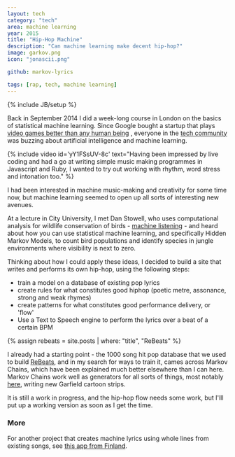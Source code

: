 ```yaml
---
layout: tech
category: "tech"
area: machine learning
year: 2015
title: "Hip-Hop Machine"
description: "Can machine learning make decent hip-hop?"
image: garkov.png
icon: "jonascii.png"

github: markov-lyrics

tags: [rap, tech, machine learning]
---
```

{% include JB/setup %}

Back in September 2014 I did a week-long course in London on the basics of statistical machine learning. Since Google bought a startup that plays <a href="http://www.deepmind.com">video games better than any human being</a> , everyone in the <a href="http://www.hackernewsletter.com">tech community</a> was buzzing about artificial intelligence and machine learning.

{% include video id='yY1FSsUV-8c' text="Having been impressed by live coding and had a go at writing simple music making programmes in Javascript and Ruby, I wanted to try out working with rhythm, word stress and intonation too." %}

I had been interested in machine music-making and creativity for some time now, but machine learning seemed to open up all sorts of interesting new avenues.

At a lecture in City University, I met Dan Stowell, who uses computational analysis for wildlife conservation of birds - <a href="http://www.mcld.co.uk/research/">machine listening</a> - and heard about how you can use statistical machine learning, and specifically Hidden Markov Models, to count bird populations and identify species in jungle environments where visibility is next to zero.

Thinking about how I could apply these ideas, I decided to build a site that writes and performs its own hip-hop, using the following steps:

- train a model on a database of existing pop lyrics
- create rules for what constitutes good hiphop (poetic metre, assonance, strong and weak rhymes)
- create patterns for what constitutes good performance delivery, or 'flow'
- Use a Text to Speech engine to perform the lyrics over a beat of a certain BPM

{% assign rebeats = site.posts | where: "title", "ReBeats" %}

I already had a starting point - the 1000 song hit pop database that we used to build <a href="{{rebeats[0].url}}">ReBeats</a>, and in my search for ways to train it, cames across Markov Chains, which have been explained much better elsewhere than I can here. Markov Chains work well as generators for all sorts of things, most notably <a href="http://joshmillard.com/garkov/">here</a>, writing new Garfield cartoon strips. 

It is still a work in progress, and the hip-hop flow needs some work, but I'lll put up a working version as soon as I get the time. 

<h3>More</h3>
For another project that creates machine lyrics using whole lines from existing songs, see <a href="http://www.deepbeat.org/">this app from Finland</a>. 

